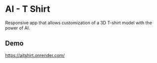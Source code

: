 
# AI - T Shirt

Responsive app that allows customization of a 3D T-shirt model with the power of AI.

## Demo

https://aitshirt.onrender.com/